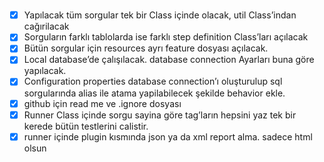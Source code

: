 # 

- [X]  Yapılacak tüm sorgular tek bir  Class içinde olacak, util Class’indan cağırilacak
- [X]  Sorguların farklı tablolarda ise farklı step definition Class’ları açılacak
- [X]  Bütün sorgular için resources  ayrı feature dosyası açılacak.
- [X]  Local database’de çalışılacak.  database connection Ayarları buna göre yapılacak.
- [X]  Configuration properties database connection’ı oluşturulup sql sorgularında alias ile atama yapilabilecek şekilde behavior ekle.
- [X]  github için read me ve .ignore dosyası
- [X]  Runner Class içinde sorgu sayina göre tag’ların hepsini yaz tek bir kerede bütün  testlerini calistir.
- [X]  runner içinde plugin kısmında json ya da xml report alma. sadece html olsun
